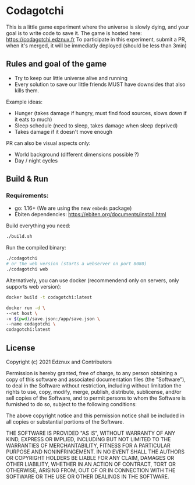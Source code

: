 # Codagotchi

This is a little game experiment where the universe is slowly dying, and your goal is to write code to save it.
The game is hosted here: https://codagotchi.edznux.fr
To participate in this experiment, submit a PR, when it's merged, it will be immediatly deployed (should be less than 3min)

## Rules and goal of the game

- Try to keep our little universe alive and running
- Every solution to save our little friends MUST have downsides that also kills them.

Example ideas:
- Hunger (takes damage if hungry, must find food sources, slows down if it eats to much)
- Sleep schedule (need to sleep, takes damage when sleep deprived)
- Takes damage if it doesn't move enough

PR can also be visual aspects only:
- World background (different dimensions possible ?)
- Day / night cycles

## Build & Run

### Requirements:

- go: 1.16+ (We are using the new `embeds` package)
- Ebiten dependencies: https://ebiten.org/documents/install.html

Build everything you need: 
```bash
./build.sh
```

Run the compiled binary:
```bash
./codagotchi
# or the web version (starts a webserver on port 8080)
./codagotchi web
```

Alternatively, you can use docker (recommendend only on servers, only supports web version):
```bash
docker build -t codagotchi:latest

docker run -d \
--net host \
-v $(pwd)/save.json:/app/save.json \
--name codagotchi \
codagotchi:latest
```

## License

Copyright (c) 2021 Edznux and Contributors

Permission is hereby granted, free of charge, to any person obtaining
a copy of this software and associated documentation files (the
"Software"), to deal in the Software without restriction, including
without limitation the rights to use, copy, modify, merge, publish,
distribute, sublicense, and/or sell copies of the Software, and to
permit persons to whom the Software is furnished to do so, subject to
the following conditions:

The above copyright notice and this permission notice shall be
included in all copies or substantial portions of the Software.

THE SOFTWARE IS PROVIDED "AS IS", WITHOUT WARRANTY OF ANY KIND,
EXPRESS OR IMPLIED, INCLUDING BUT NOT LIMITED TO THE WARRANTIES OF
MERCHANTABILITY, FITNESS FOR A PARTICULAR PURPOSE AND
NONINFRINGEMENT. IN NO EVENT SHALL THE AUTHORS OR COPYRIGHT HOLDERS BE
LIABLE FOR ANY CLAIM, DAMAGES OR OTHER LIABILITY, WHETHER IN AN ACTION
OF CONTRACT, TORT OR OTHERWISE, ARISING FROM, OUT OF OR IN CONNECTION
WITH THE SOFTWARE OR THE USE OR OTHER DEALINGS IN THE SOFTWARE.